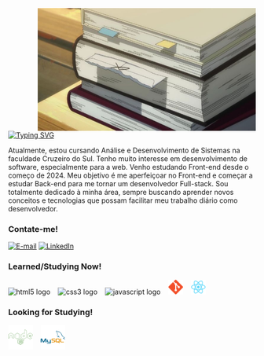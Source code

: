 <img align="right" alt="" height="250px" src="./baixados (2).jpg">

[![Typing SVG](https://readme-typing-svg.demolab.com?font=Fira+Code&weight=600&size=25&pause=1000&color=FFFF00&random=false&width=500&height=40&lines=Olá,+eu+sou+o+Alan+Oliveira!+)](https://git.io/typing-svg)

<p align="left">
  Atualmente, estou cursando Análise e Desenvolvimento de Sistemas na faculdade Cruzeiro do Sul. Tenho muito interesse em desenvolvimento de software, 
  especialmente para a web. Venho estudando Front-end desde o começo de 2024. Meu objetivo é me aperfeiçoar no Front-end e começar a estudar Back-end para me 
  tornar um desenvolvedor Full-stack. Sou totalmente dedicado à minha área, sempre buscando aprender novos conceitos e tecnologias que possam facilitar meu 
  trabalho diário como desenvolvedor.
</p>

<h3 align="left">Contate-me!</h3>

[![E-mail](https://img.shields.io/badge/Gmail-000?style=for-the-badge&logo=gmail&logoColor=0000CD&color:FFF)](alan.santos0121@gmail.com)
[![LinkedIn](https://img.shields.io/badge/-LinkedIn-000?style=for-the-badge&logo=linkedin&logoColor=0000CD&color:FFF)](linkedin.com/in/alan-oliveira-60642a2b9)

<h3 align="left">Learned/Studying Now!</h3>
<div align="left">
  <img src="https://cdn.jsdelivr.net/gh/devicons/devicon/icons/html5/html5-original.svg" height="30" alt="html5 logo"  />
  <img width="8" />
  <img src="https://cdn.jsdelivr.net/gh/devicons/devicon/icons/css3/css3-original.svg" height="30" alt="css3 logo"  />
  <img width="8" />
  <img src="https://cdn.jsdelivr.net/gh/devicons/devicon/icons/javascript/javascript-plain.svg" height="30" alt="javascript logo"  />
  <img width="8" />
  <img src="https://github.com/devicons/devicon/blob/v2.16.0/icons/git/git-plain.svg" height="30" alt="git logo"  />
  <img width="8" /> 
  <img src="https://github.com/devicons/devicon/blob/v2.16.0/icons/react/react-original.svg" height="30" alt="tailwind logo"  />
  <img width="8" />
</div>
<h3 align="left">Looking for Studying!</h3>
<div align="left">
  <img src= "https://github.com/devicons/devicon/blob/v2.16.0/icons/nodejs/nodejs-line-wordmark.svg" height="50" alt="NodeJS logo" />
  <img width="8" />
  <img src= "https://github.com/devicons/devicon/blob/v2.16.0/icons/mysql/mysql-original-wordmark.svg" height="50" alt="NodeJS logo" />
  <img width="8" />
  
</div>
